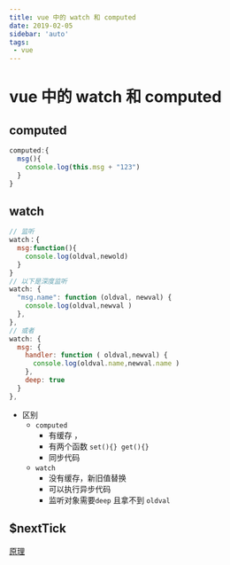```yaml
---
title: vue 中的 watch 和 computed
date: 2019-02-05
sidebar: 'auto'
tags:
 - vue
---
```


# vue 中的 watch 和 computed

## computed

```js
computed:{
  msg(){
    console.log(this.msg + "123")
  }
}
```

## watch

```js
// 监听
watch：{
  msg:function(){
    console.log(oldval,newold)
  }
}
// 以下是深度监听
watch: {
  "msg.name": function (oldval, newval) {
    console.log(oldval,newval )
  },
},
// 或者
watch: {
  msg: {
    handler: function ( oldval,newval) {
      console.log(oldval.name,newval.name )
    },
    deep: true
  }
},
```

- 区别
  - `computed`
    - 有缓存 ，
    - 有两个函数 `set(){} get(){}`
    - 同步代码
  - `watch`
    - 没有缓存，新旧值替换
    - 可以执行异步代码
    - 监听对象需要`deep` 且拿不到 `oldval`

## $nextTick

[原理](https://github.com/answershuto/learnVue/blob/master/docs/Vue.js%E5%BC%82%E6%AD%A5%E6%9B%B4%E6%96%B0DOM%E7%AD%96%E7%95%A5%E5%8F%8AnextTick.MarkDown#nexttick)
